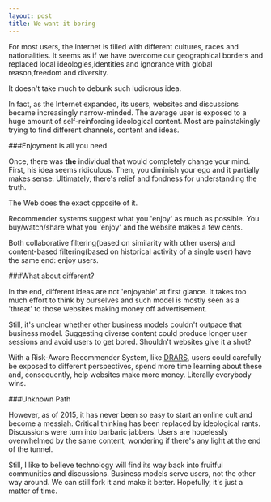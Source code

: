 ```yaml
---
layout: post
title: We want it boring
---
```



For most users, the Internet is filled with different cultures, races and nationalities. It seems as if we have overcome our geographical borders and replaced local ideologies,identities and ignorance  with global reason,freedom and diversity.
 
It doesn't take much to debunk such ludicrous idea.

In fact, as the Internet expanded, its users, websites and discussions became increasingly narrow-minded. The average user is exposed to a huge amount of self-reinforcing ideological content. Most are painstakingly trying to find different channels, content and ideas.

###Enjoyment is all you need

Once, there was **the** individual that would completely change your mind.  First, his idea seems ridiculous. Then, you diminish your ego and it partially makes sense. Ultimately, there's relief and fondness for understanding the truth.

The Web does the exact opposite of it. 

Recommender systems suggest what you 'enjoy' as much as possible. You buy/watch/share what  you 'enjoy' and the website makes a few cents. 

Both collaborative  filtering(based on similarity with other users) and content-based filtering(based on historical activity of a single user) have the same end: enjoy users.

###What about different?

In the end, different ideas are not 'enjoyable' at first glance. It takes too much effort to think by ourselves and such model is mostly seen as a  'threat' to those websites making money off advertisement. 

Still, it's unclear whether other business models couldn't outpace that business model. Suggesting diverse content could produce longer user sessions and avoid users to get bored. Shouldn't websites give it a shot? 

With a Risk-Aware Recommender System, like [DRARS](https://tel.archives-ouvertes.fr/tel-01026136/document), users could carefully be exposed to different perspectives, spend more time learning about these and, consequently, help websites make more money. Literally everybody wins.


###Unknown Path

However, as of 2015, it has never been so easy to start an online cult and become a messiah. Critical thinking has been replaced by ideological rants. Discussions were turn into barbaric jabbers. Users are hopelessly overwhelmed by the same content, wondering if there's any light at the end of the tunnel.

Still, I like to believe technology will find its way back into fruitful communities and discussions. Business models serve users, not the other way around. We can still fork it and make it better. Hopefully, it's just a matter of time.



  

